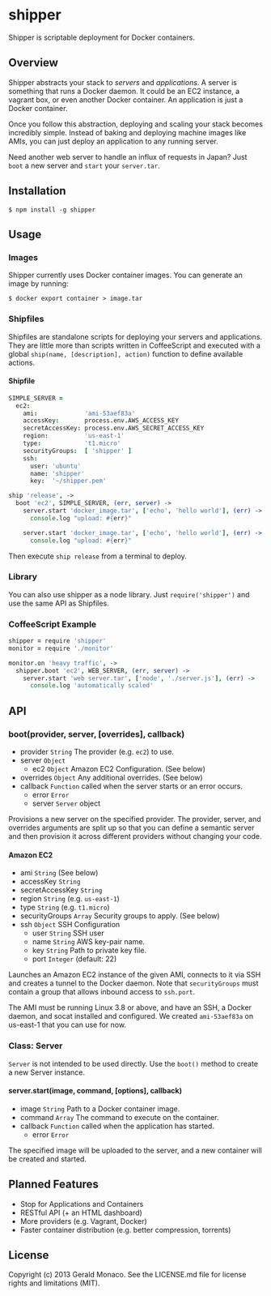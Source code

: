 # shipper

Shipper is scriptable deployment for Docker containers.

## Overview

Shipper abstracts your stack to *servers* and *applications*. A server is
something that runs a Docker daemon. It could be an EC2 instance, a vagrant
box, or even another Docker container. An application is just a Docker
container.

Once you follow this abstraction, deploying and scaling your stack becomes
incredibly simple. Instead of baking and deploying machine images like AMIs,
you can just deploy an application to any running server.

Need another web server to handle an influx of requests in Japan? Just
```boot``` a new server and ```start``` your ```server.tar```.

## Installation

    $ npm install -g shipper

## Usage

### Images

Shipper currently uses Docker container images. You can generate an image by
running:

    $ docker export container > image.tar

### Shipfiles

Shipfiles are standalone scripts for deploying your servers and applications.
They are little more than scripts written in CoffeeScript and executed with a
global ```ship(name, [description], action)``` function to define available actions.

#### Shipfile

````coffee
SIMPLE_SERVER =
  ec2:
    ami:             'ami-53aef83a'
    accessKey:       process.env.AWS_ACCESS_KEY
    secretAccessKey: process.env.AWS_SECRET_ACCESS_KEY
    region:          'us-east-1'
    type:            't1.micro'
    securityGroups:  [ 'shipper' ]
    ssh:
      user: 'ubuntu'
      name: 'shipper'
      key:  '~/shipper.pem'

ship 'release', ->
  boot 'ec2', SIMPLE_SERVER, (err, server) ->
    server.start 'docker_image.tar', ['echo', 'hello world'], (err) ->
      console.log "upload: #{err}"

    server.start 'docker_image.tar', ['echo', 'hello world'], (err) ->
      console.log "upload: #{err}"
````

Then execute ```ship release``` from a terminal to deploy.

### Library

You can also use shipper as a node library. Just ```require('shipper')```
and use the same API as Shipfiles.

### CoffeeScript Example

````coffee
shipper = require 'shipper'
monitor = require './monitor'

monitor.on 'heavy traffic', ->
  shipper.boot 'ec2', WEB_SERVER, (err, server) ->
    server.start 'web server.tar', ['node', './server.js'], (err) ->
      console.log 'automatically scaled'
````

## API

### boot(provider, server, [overrides], callback)

* provider ```String``` The provider (e.g. ```ec2```) to use.
* server ```Object```
  * ec2 ```Object``` Amazon EC2 Configuration. (See below)
* overrides ```Object``` Any additional overrides. (See below)
* callback ```Function``` called when the server starts or an error occurs.
  * error ```Error```
  * server ```Server``` object

Provisions a new server on the specified provider. The provider, server, and
overrides arguments are split up so that you can define a semantic server and
then provision it across different providers without changing your code.

#### Amazon EC2

* ami ```String``` (See below)
* accessKey ```String```
* secretAccessKey ```String```
* region ```String``` (e.g. ```us-east-1```)
* type ```String``` (e.g. ```t1.micro```)
* securityGroups ```Array``` Security groups to apply. (See below)
* ssh ```Object``` SSH Configuration
    * user ```String``` SSH user
    * name ```String``` AWS key-pair name.
    * key ```String``` Path to private key file.
    * port ```Integer``` (default: 22)

Launches an Amazon EC2 instance of the given AMI, connects to it via SSH
and creates a tunnel to the Docker daemon. Note that ```securityGroups```
must contain a group that allows inbound access to ```ssh.port```.

The AMI must be running Linux 3.8 or above, and have an SSH, a Docker daemon, and socat
installed and configured. We created ```ami-53aef83a``` on us-east-1 that you
can use for now.

### Class: Server

```Server``` is not intended to be used directly. Use the ```boot()``` method
to create a new Server instance.

#### server.start(image, command, [options], callback)

* image ```String``` Path to a Docker container image.
* command ```Array``` The command to execute on the container.
* callback ```Function``` called when the application has started.
  * error ```Error```

The specified image will be uploaded to the server, and a new container will
be created and started.

## Planned Features

* Stop for Applications and Containers
* RESTful API (+ an HTML dashboard)
* More providers (e.g. Vagrant, Docker)
* Faster container distribution (e.g. better compression, torrents)

## License

Copyright (c) 2013 Gerald Monaco. See the LICENSE.md file for license rights
and limitations (MIT).
